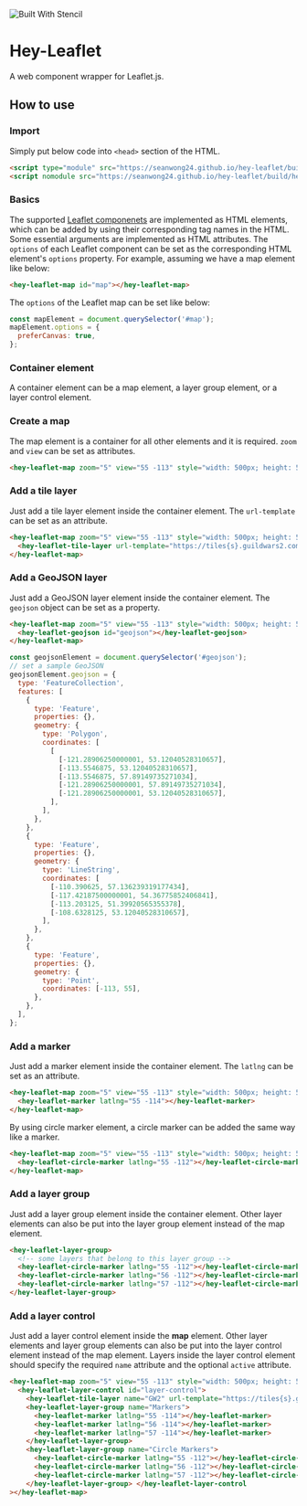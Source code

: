 ![Built With Stencil](https://img.shields.io/badge/-Built%20With%20Stencil-16161d.svg?logo=data%3Aimage%2Fsvg%2Bxml%3Bbase64%2CPD94bWwgdmVyc2lvbj0iMS4wIiBlbmNvZGluZz0idXRmLTgiPz4KPCEtLSBHZW5lcmF0b3I6IEFkb2JlIElsbHVzdHJhdG9yIDE5LjIuMSwgU1ZHIEV4cG9ydCBQbHVnLUluIC4gU1ZHIFZlcnNpb246IDYuMDAgQnVpbGQgMCkgIC0tPgo8c3ZnIHZlcnNpb249IjEuMSIgaWQ9IkxheWVyXzEiIHhtbG5zPSJodHRwOi8vd3d3LnczLm9yZy8yMDAwL3N2ZyIgeG1sbnM6eGxpbms9Imh0dHA6Ly93d3cudzMub3JnLzE5OTkveGxpbmsiIHg9IjBweCIgeT0iMHB4IgoJIHZpZXdCb3g9IjAgMCA1MTIgNTEyIiBzdHlsZT0iZW5hYmxlLWJhY2tncm91bmQ6bmV3IDAgMCA1MTIgNTEyOyIgeG1sOnNwYWNlPSJwcmVzZXJ2ZSI%2BCjxzdHlsZSB0eXBlPSJ0ZXh0L2NzcyI%2BCgkuc3Qwe2ZpbGw6I0ZGRkZGRjt9Cjwvc3R5bGU%2BCjxwYXRoIGNsYXNzPSJzdDAiIGQ9Ik00MjQuNywzNzMuOWMwLDM3LjYtNTUuMSw2OC42LTkyLjcsNjguNkgxODAuNGMtMzcuOSwwLTkyLjctMzAuNy05Mi43LTY4LjZ2LTMuNmgzMzYuOVYzNzMuOXoiLz4KPHBhdGggY2xhc3M9InN0MCIgZD0iTTQyNC43LDI5Mi4xSDE4MC40Yy0zNy42LDAtOTIuNy0zMS05Mi43LTY4LjZ2LTMuNkgzMzJjMzcuNiwwLDkyLjcsMzEsOTIuNyw2OC42VjI5Mi4xeiIvPgo8cGF0aCBjbGFzcz0ic3QwIiBkPSJNNDI0LjcsMTQxLjdIODcuN3YtMy42YzAtMzcuNiw1NC44LTY4LjYsOTIuNy02OC42SDMzMmMzNy45LDAsOTIuNywzMC43LDkyLjcsNjguNlYxNDEuN3oiLz4KPC9zdmc%2BCg%3D%3D&colorA=16161d&style=flat-square)

# Hey-Leaflet

A web component wrapper for Leaflet.js.

## How to use

### Import

Simply put below code into `<head>` section of the HTML.

```html
<script type="module" src="https://seanwong24.github.io/hey-leaflet/build/hey-leaflet.esm.js"></script>
<script nomodule src="https://seanwong24.github.io/hey-leaflet/build/hey-leaflet.js"></script>
```

### Basics

The supported [Leaflet componenets](https://leafletjs.com/reference.html) are implemented as HTML elements, which can be added by using their corresponding tag names in the HTML. Some essential arguments are implemented as HTML attributes. The `options` of each Leaflet component can be set as the corresponding HTML element's `options` property. For example, assuming we have a map element like below:

```html
<hey-leaflet-map id="map"></hey-leaflet-map>
```

The `options` of the Leaflet map can be set like below:

```js
const mapElement = document.querySelector('#map');
mapElement.options = {
  preferCanvas: true,
};
```

### Container element

A container element can be a map element, a layer group element, or a layer control element.

### Create a map

The map element is a container for all other elements and it is required. `zoom` and `view` can be set as attributes.

```html
<hey-leaflet-map zoom="5" view="55 -113" style="width: 500px; height: 500px;"></hey-leaflet-map>
```

### Add a tile layer

Just add a tile layer element inside the container element. The `url-template` can be set as an attribute.

```html
<hey-leaflet-map zoom="5" view="55 -113" style="width: 500px; height: 500px;">
  <hey-leaflet-tile-layer url-template="https://tiles{s}.guildwars2.com/1/1/{z}/{x}/{y}.jpg"></hey-leaflet-tile-layer>
</hey-leaflet-map>
```

### Add a GeoJSON layer

Just add a GeoJSON layer element inside the container element. The `geojson` object can be set as a property.

```html
<hey-leaflet-map zoom="5" view="55 -113" style="width: 500px; height: 500px;">
  <hey-leaflet-geojson id="geojson"></hey-leaflet-geojson>
</hey-leaflet-map>
```

```js
const geojsonElement = document.querySelector('#geojson');
// set a sample GeoJSON
geojsonElement.geojson = {
  type: 'FeatureCollection',
  features: [
    {
      type: 'Feature',
      properties: {},
      geometry: {
        type: 'Polygon',
        coordinates: [
          [
            [-121.28906250000001, 53.12040528310657],
            [-113.5546875, 53.12040528310657],
            [-113.5546875, 57.89149735271034],
            [-121.28906250000001, 57.89149735271034],
            [-121.28906250000001, 53.12040528310657],
          ],
        ],
      },
    },
    {
      type: 'Feature',
      properties: {},
      geometry: {
        type: 'LineString',
        coordinates: [
          [-110.390625, 57.136239319177434],
          [-117.42187500000001, 54.36775852406841],
          [-113.203125, 51.39920565355378],
          [-108.6328125, 53.12040528310657],
        ],
      },
    },
    {
      type: 'Feature',
      properties: {},
      geometry: {
        type: 'Point',
        coordinates: [-113, 55],
      },
    },
  ],
};
```

### Add a marker

Just add a marker element inside the container element. The `latlng` can be set as an attribute.

```html
<hey-leaflet-map zoom="5" view="55 -113" style="width: 500px; height: 500px;">
  <hey-leaflet-marker latlng="55 -114"></hey-leaflet-marker>
</hey-leaflet-map>
```

By using circle marker element, a circle marker can be added the same way like a marker.

```html
<hey-leaflet-map zoom="5" view="55 -113" style="width: 500px; height: 500px;">
  <hey-leaflet-circle-marker latlng="55 -112"></hey-leaflet-circle-marker>
</hey-leaflet-map>
```

### Add a layer group

Just add a layer group element inside the container element. Other layer elements can also be put into the layer group element instead of the map element.

```html
<hey-leaflet-layer-group>
  <!-- some layers that belong to this layer group -->
  <hey-leaflet-circle-marker latlng="55 -112"></hey-leaflet-circle-marker>
  <hey-leaflet-circle-marker latlng="56 -112"></hey-leaflet-circle-marker>
  <hey-leaflet-circle-marker latlng="57 -112"></hey-leaflet-circle-marker>
</hey-leaflet-layer-group>
```

### Add a layer control

Just add a layer control element inside the **map** element. Other layer elements and layer group elements can also be put into the layer control element instead of the map element. Layers inside the layer control element should specify the required `name` attribute and the optional `active` attribute.

```html
<hey-leaflet-map zoom="5" view="55 -113" style="width: 500px; height: 500px;">
  <hey-leaflet-layer-control id="layer-control">
    <hey-leaflet-tile-layer name="GW2" url-template="https://tiles{s}.guildwars2.com/1/1/{z}/{x}/{y}.jpg"></hey-leaflet-tile-layer>
    <hey-leaflet-layer-group name="Markers">
      <hey-leaflet-marker latlng="55 -114"></hey-leaflet-marker>
      <hey-leaflet-marker latlng="56 -114"></hey-leaflet-marker>
      <hey-leaflet-marker latlng="57 -114"></hey-leaflet-marker>
    </hey-leaflet-layer-group>
    <hey-leaflet-layer-group name="Circle Markers">
      <hey-leaflet-circle-marker latlng="55 -112"></hey-leaflet-circle-marker>
      <hey-leaflet-circle-marker latlng="56 -112"></hey-leaflet-circle-marker>
      <hey-leaflet-circle-marker latlng="57 -112"></hey-leaflet-circle-marker>
    </hey-leaflet-layer-group> </hey-leaflet-layer-control
></hey-leaflet-map>
```
